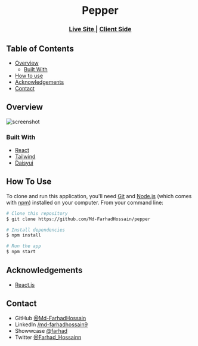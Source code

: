 <!-- Please update value in the {}  -->

<h1 align="center">Pepper</h1>


<div align="center">
  <h3>
    <a href="https://pepper-webiste.netlify.app/">
      Live Site
    </a>
    <span> | </span>
    <a href="https://github.com/Md-FarhadHossain/pepper">
      Client Side
    </a>
  </h3>
</div>

<!-- TABLE OF CONTENTS -->

## Table of Contents

- [Overview](#overview)
  - [Built With](#built-with)
- [How to use](#how-to-use)
- [Acknowledgements](#acknowledgements)
- [Contact](#contact)

<!-- OVERVIEW -->

## Overview

![screenshot](https://i.ibb.co/ZmMBhRZ/Screenshot-2.png)


### Built With

<!-- This section should list any major frameworks that you built your project using. Here are a few examples.-->

- [React](https://reactjs.org/)
- [Tailwind](https://tailwindcss.com/)
- [Daisyui](https://daisyui.com)


## How To Use

<!-- Example: -->

To clone and run this application, you'll need [Git](https://git-scm.com) and [Node.js](https://nodejs.org/en/download/) (which comes with [npm](http://npmjs.com)) installed on your computer. From your command line:

```bash
# Clone this repository
$ git clone https://github.com/Md-FarhadHossain/pepper

# Install dependencies
$ npm install

# Run the app
$ npm start
```

## Acknowledgements

<!-- This section should list any articles or add-ons/plugins that helps you to complete the project. This is optional but it will help you in the future. For example: -->

- [React.js](https://reactjs.org/)


## Contact

- GitHub [@Md-FarhadHossain](https://github.com/Md-FarhadHossain)
- LinkedIn [/md-farhadhossain9](https://www.linkedin.com/in/md-farhadhossain9/)
- Showwcase [@farhad](https://www.showwcase.com/farhad)
- Twitter [@Farhad_Hossainn](https://twitter.com/Farhad_Hossainn)
